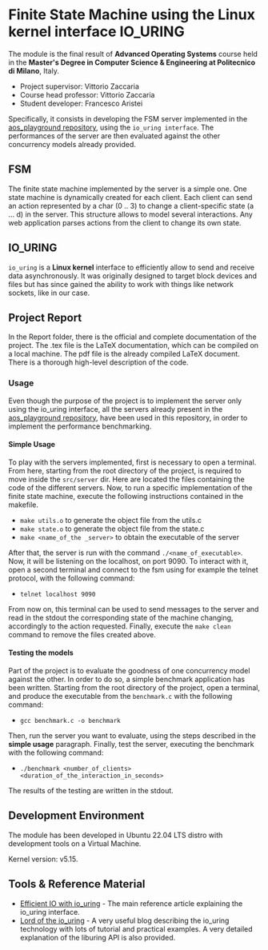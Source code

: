 # Finite State Machine using the Linux kernel interface IO_URING

The module is the final result of **Advanced Operating Systems** course held in the **Master's Degree in Computer Science & Engineering at Politecnico di Milano**, Italy.

- Project supervisor: Vittorio Zaccaria
- Course head professor: Vittorio Zaccaria
- Student developer: Francesco Aristei

Specifically, it consists in developing the FSM server implemented in the [aos_playground repository](https://github.com/vzaccaria/aos-playground/tree/master/code/th-c-async), using the `io_uring interface`.
The performances of the server are then evaluated against the other concurrency models already provided.

## FSM

The finite state machine implemented by the server is a simple one. 
One state machine is dynamically created for each client.
Each client can send an action represented by a char (0 .. 3) to change a client-specific state
(a ... d) in the server.
This structure allows to model several interactions. 
Any web application parses actions from the client to change its own state.

## IO_URING

`io_uring` is a **Linux kernel** interface to efficiently allow to send and receive data asynchronously. 
It was originally designed to target block devices and files but has since gained the ability to work with things like network sockets, like in our case.

## Project Report

In the Report folder, there is the official and complete documentation of the project. 
The .tex file is the LaTeX documentation, which can be compiled on a local machine. 
The pdf file is the already compiled LaTeX document.
There is a thorough high-level description of the code.

### Usage

Even though the purpose of the project is to implement the server only using the io_uring interface, all the servers already present in the [aos_playground repository](https://github.com/vzaccaria/aos-playground/tree/master/code/th-c-async), have been used in this repository, in order to implement the performance benchmarking.

#### Simple Usage

To play with the servers implemented, first is necessary to open a terminal.
From here, starting from the root directory of the project, is required to move inside the `src/server` dir.
Here are located the files containing the code of the different servers.
Now, to run a specific implementation of the finite state machine, execute the following instructions contained in the makefile.

- `make utils.o` to generate the object file from the utils.c
- `make state.o` to generate the object file from the state.c
- `make <name_of_the _server>` to obtain the executable of the server

After that, the server is run with the command `./<name_of_executable>`.
Now, it will be listening on the localhost, on port 9090.
To interact with it, open a second terminal and connect to the fsm using for example the telnet protocol, with the following command:
- `telnet localhost 9090`

From now on, this terminal can be used to send messages to the server and read in the stdout the corresponding state of the machine changing, accordingly to the action requested.
Finally, execute the `make clean` command to remove the files created above.

#### Testing the models

Part of the project is to evaluate the goodness of one concurrency model against the other.
In order to do so, a simple benchmark application has been written.
Starting from the root directory of the project, open a terminal, and produce the executable from the `benchmark.c` with the following command:

- `gcc benchmark.c -o benchmark`

Then, run the server you want to evaluate, using the steps described in the **simple usage** paragraph.
Finally, test the server, executing the benchmark with the following command:

- `./benchmark <number_of_clients> <duration_of_the_interaction_in_seconds>`

The results of the testing are written in the stdout.

## Development Environment

The module has been developed in Ubuntu 22.04 LTS distro with development tools on a Virtual Machine.

Kernel version: v5.15.

## Tools & Reference Material

- [Efficient IO with io_uring](https://kernel.dk/io_uring.pdf) - The main reference article explaining the io_uring interface.  
- [Lord of the io_uring](https://unixism.net/loti/) - A very useful blog describing the io_uring technology with lots of tutorial and practical examples. A very detailed explanation of the liburing API is also provided.





